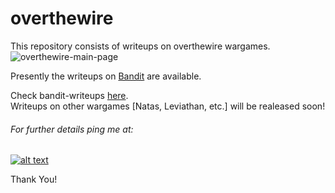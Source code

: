 # overthewire
This repository consists of writeups on overthewire wargames.
![overthewire-main-page](https://github.com/sreekesari-vangeepuram/overthewire/raw/master/overthewire/main_page.png)

Presently the writeups on [Bandit](https://overthewire.org/wargames/bandit/) are available.  

Check bandit-writeups [here](https://github.com/sreekesari-vangeepuram/overthewire/blob/master/overthewire/bandit/README.md).  
Writeups on other wargames [Natas, Leviathan, etc.] will be realeased soon!

###### For further details ping me at:
[1.1]: http://i.imgur.com/tXSoThF.png (sreekesari)
[1]: https://twitter.com/sreekesari
[![alt text][1.1]][1]

Thank You!
